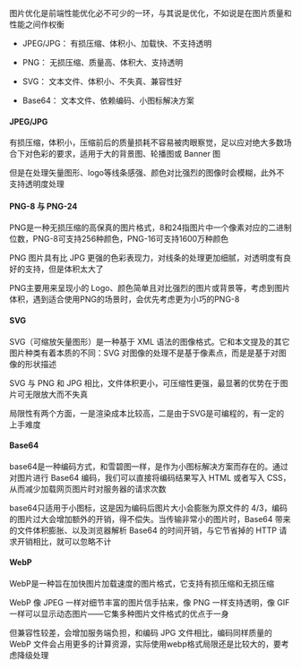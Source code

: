 图片优化是前端性能优化必不可少的一环，与其说是优化，不如说是在图片质量和性能之间作权衡

- JPEG/JPG： 有损压缩、体积小、加载快、不支持透明

- PNG： 无损压缩、质量高、体积大、支持透明

- SVG： 文本文件、体积小、不失真、兼容性好

- Base64： 文本文件、依赖编码、小图标解决方案

#### JPEG/JPG

有损压缩，体积小，压缩前后的质量损耗不容易被肉眼察觉，足以应对绝大多数场合下对色彩的要求，适用于大的背景图、轮播图或 Banner 图

但是在处理矢量图形、logo等线条感强、颜色对比强烈的图像时会模糊，此外不支持透明度处理

#### PNG-8 与 PNG-24

PNG是一种无损压缩的高保真的图片格式，8和24指图片中一个像素对应的二进制位数，PNG-8可支持256种颜色，PNG-16可支持1600万种颜色

PNG 图片具有比 JPG 更强的色彩表现力，对线条的处理更加细腻，对透明度有良好的支持，但是体积太大了

PNG主要用来呈现小的 Logo、颜色简单且对比强烈的图片或背景等，考虑到图片体积，遇到适合使用PNG的场景时，会优先考虑更为小巧的PNG-8

#### SVG

SVG（可缩放矢量图形）是一种基于 XML 语法的图像格式。它和本文提及的其它图片种类有着本质的不同：SVG 对图像的处理不是基于像素点，而是是基于对图像的形状描述

SVG 与 PNG 和 JPG 相比，文件体积更小，可压缩性更强，最显著的优势在于图片可无限放大而不失真

局限性有两个方面，一是渲染成本比较高，二是由于SVG是可编程的，有一定的上手难度

#### Base64

base64是一种编码方式，和雪碧图一样，是作为小图标解决方案而存在的。通过对图片进行 Base64 编码，我们可以直接将编码结果写入 HTML 或者写入 CSS，从而减少加载网页图片时对服务器的请求次数

base64只适用于小图标，这是因为编码后图片大小会膨胀为原文件的 4/3，编码的图片过大会增加额外的开销，得不偿失。当传输非常小的图片时，Base64 带来的文件体积膨胀、以及浏览器解析 Base64 的时间开销，与它节省掉的 HTTP 请求开销相比，就可以忽略不计

#### WebP

WebP是一种旨在加快图片加载速度的图片格式，它支持有损压缩和无损压缩

WebP 像 JPEG 一样对细节丰富的图片信手拈来，像 PNG 一样支持透明，像 GIF 一样可以显示动态图片——它集多种图片文件格式的优点于一身

但兼容性较差，会增加服务端负担，和编码 JPG 文件相比，编码同样质量的 WebP 文件会占用更多的计算资源，实际使用webp格式局限还是比较大的，要考虑降级处理